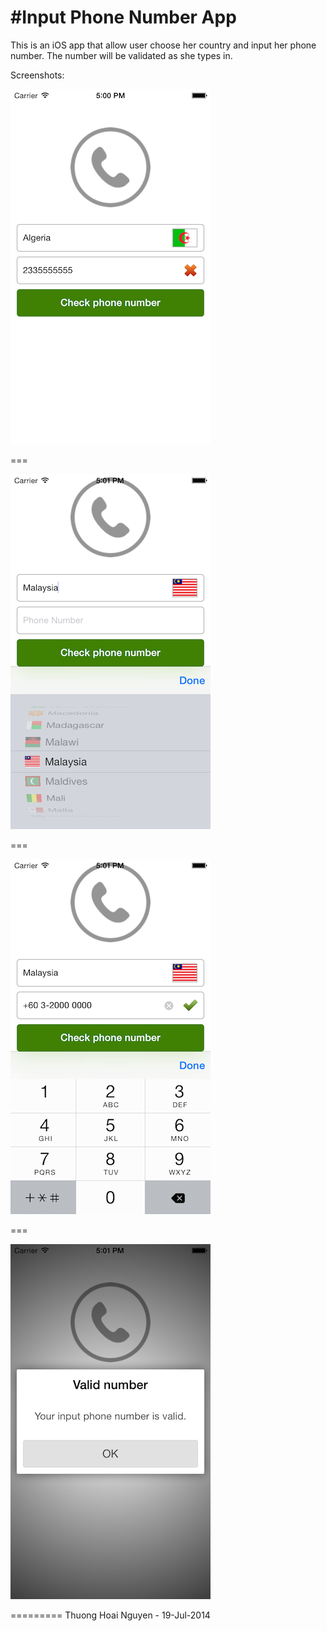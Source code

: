 #Input Phone Number App
================
This is an iOS app that allow user choose her country and input her phone number. The number will be validated as she types in.

Screenshots:

![alt text](https://github.com/zelic91/inputphonenumber/blob/master/screen_01.png "Screenshot 1")

===

![alt text](https://github.com/zelic91/inputphonenumber/blob/master/screen_02.png "Screenshot 2")

===

![alt text](https://github.com/zelic91/inputphonenumber/blob/master/screen_03.png "Screenshot 3")

===

![alt text](https://github.com/zelic91/inputphonenumber/blob/master/screen_04.png "Screenshot 4")

=========
Thuong Hoai Nguyen - 19-Jul-2014



